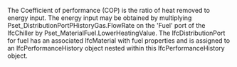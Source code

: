 The Coefficient of performance (COP) is the ratio of heat removed to energy input. The energy input may be obtained by multiplying Pset_DistributionPortPHistoryGas.FlowRate on the 'Fuel' port of the IfcChiller by Pset_MaterialFuel.LowerHeatingValue. The IfcDistributionPort for fuel has an associated IfcMaterial with fuel properties and is assigned to an IfcPerformanceHistory object nested within this IfcPerformanceHistory object.
